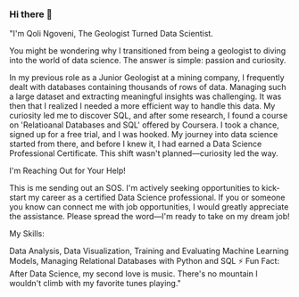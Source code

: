 ### Hi there 👋
"I'm Qoli Ngoveni, The Geologist Turned Data Scientist.

You might be wondering why I transitioned from being a geologist to diving into the world of data science. The answer is simple: passion and curiosity.

In my previous role as a Junior Geologist at a mining company, I frequently dealt with databases containing thousands of rows of data. Managing such a large dataset and extracting meaningful insights was challenging. It was then that I realized I needed a more efficient way to handle this data. My curiosity led me to discover SQL, and after some research, I found a course on 'Relatioanal Databases and SQL' offered by Coursera. I took a chance, signed up for a free trial, and I was hooked. My journey into data science started from there, and before I knew it, I had earned a Data Science Professional Certificate. This shift wasn't planned—curiosity led the way.

I'm Reaching Out for Your Help!

This is me sending out an SOS. I'm actively seeking opportunities to kick-start my career as a certified Data Science professional. If you or someone you know can connect me with job opportunities, I would greatly appreciate the assistance. Please spread the word—I'm ready to take on my dream job!

My Skills:

Data Analysis,
Data Visualization,
Training and Evaluating Machine Learning Models,
Managing Relational Databases with Python and SQL
⚡ Fun Fact: After Data Science, my second love is music. There's no mountain I wouldn't climb with my favorite tunes playing."



<!--
**QolisilE/qolisile** is a ✨ _special_ ✨ repository because its `README.md` (this file) appears on your GitHub profile.


### I’m currently learning Machine Learning training and evaluation model,Data Analysis with Python,Data Visualizations and Relational Database Querying with SQL. I am also looking into exploring Power Bi in a near future. 
- 👯 I’m looking to collaborate on data science and analysts tasks, especially machine learning opportunities. I love challenge and I accept challengings with gratitude. 
- 🤔 I’m looking for help with kick starting my career as a certified Data Science professional. I would appreciate any assistance with connecting to the opportunities worldwide. Please tell you friends to tell their friends and their friends friend that that Qoli need their assitance with securing his dream job. I do not have the lader to get where I want to be, but I believe in the power of collaborating and teamwork. Please help me with the lader... or atleast toss me the key!!!
- 📫 How to reach me: I am active on LinkedIn, but for spontaneous response, contact me by emails at nqngoveni@gmail.com
- 😄 Pronouns: Mr.
-  Fun ⚡fact: I love Music and I can get through anything as long as a I have my earphone and access to my spotify account. I am also quite advernturious. I really enjoy mountaneous outdoors.
-->
